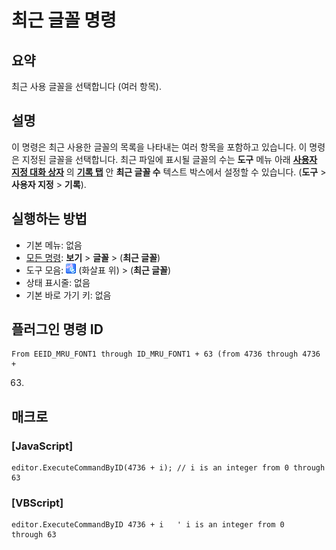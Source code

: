 # 최근 글꼴 명령

## 요약

최근 사용 글꼴을 선택합니다 (여러 항목).

## 설명

이 명령은 최근 사용한 글꼴의 목록을 나타내는 여러 항목을 포함하고 있습니다.
이 명령은 지정된 글꼴을 선택합니다.
최근 파일에 표시될 글꼴의 수는 **도구** 메뉴 아래 [**사용자 지정 대화 상자**](../../dlg/customize/index) 의 [**기록 탭**](../../dlg/customize/history/index) 안 **최근 글꼴 수** 텍스트 박스에서
설정할 수 있습니다. (**도구** \> **사용자 지정** \> **기록**).

## 실행하는 방법

- 기본 메뉴: 없음
- [모든 명령](../tools/all_commands): **보기** >
**글꼴** \> (**최근 글꼴**)
- 도구 모음: ![](../../images/fontpopup.png) (화살표 위) \>
(**최근 글꼴**)
- 상태 표시줄: 없음
- 기본 바로 가기 키: 없음

## 플러그인 명령 ID

```
From EEID_MRU_FONT1 through ID_MRU_FONT1 + 63 (from 4736 through 4736 +
```
63)

## 매크로

### \[JavaScript\]

```
editor.ExecuteCommandByID(4736 + i); // i is an integer from 0 through 63
```

### \[VBScript\]

```
editor.ExecuteCommandByID 4736 + i   ' i is an integer from 0
through 63
```
